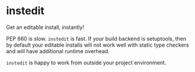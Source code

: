 # instedit

Get an editable install, instantly!

PEP 660 is slow. `instedit` is fast. If your build backend is setuptools, then by default your
editable installs will not work well with static type checkers and will have additional runtime
overhead.

`instedit` is happy to work from outside your project environment.
